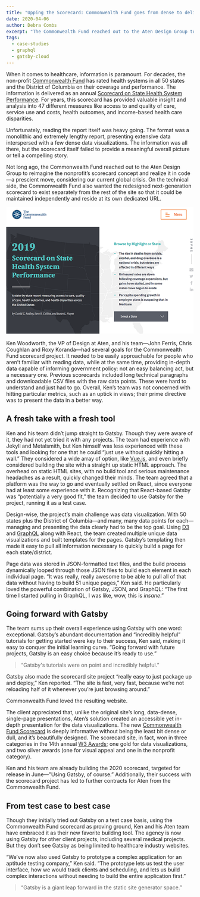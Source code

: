 ```yaml
---
title: "Upping the Scorecard: Commonwealth Fund goes from dense to delightful with Gatsby"
date: 2020-04-06
author: Debra Combs
excerpt: "The Commonwealth Fund reached out to the Aten Design Group to reimagine the nonprofit’s signature scorecard website concept. Aten turned to Gatsby."
tags:
  - case-studies
  - graphql
  - gatsby-cloud
---
```


When it comes to healthcare, information is paramount. For decades, the non-profit [Commonwealth Fund](https://www.commonwealthfund.org/) has rated health systems in all 50 states and the District of Columbia on their coverage and performance. The information is delivered as an annual [Scorecard on State Health System Performance](https://scorecard.commonwealthfund.org/). For years, this scorecard has provided valuable insight and analysis into 47 different measures like access to and quality of care, service use and costs, health outcomes, and income-based health care disparities.

Unfortunately, reading the report itself was heavy going. The format was a monolithic and extremely lengthy report, presenting extensive data interspersed with a few dense data visualizations. The information was all there, but the scorecard itself failed to provide a meaningful overall picture or tell a compelling story.

Not long ago, the Commonwealth Fund reached out to the Aten Design Group to reimagine the nonprofit’s scorecard concept and realize it in code—a prescient move, considering our current global crisis. On the technical side, the Commonwealth Fund also wanted the redesigned next-generation scorecard to exist separately from the rest of the site so that it could be maintained independently and reside at its own dedicated URL.

![The Commonwealth Fund's newly redesigned Scorecard website](./commonwealth_scorecard_redesign.png)

Ken Woodworth, the VP of Design at Aten, and his team—John Ferris, Chris Coughlan and Roxy Koranda—had several goals for the Commonwealth Fund scorecard project. It needed to be easily approachable for people who aren’t familiar with reading data, while at the same time, providing in-depth data capable of informing government policy: not an easy balancing act, but a necessary one. Previous scorecards included long technical paragraphs and downloadable CSV files with the raw data points. These were hard to understand and just had to go. Overall, Ken’s team was not concerned with hitting particular metrics, such as an uptick in views; their prime directive was to present the data in a better way.

## A fresh take with a fresh tool

Ken and his team didn’t jump straight to Gatsby. Though they were aware of it, they had not yet tried it with any projects. The team had experience with Jekyll and Metalsmith, but Ken himself was less experienced with these tools and looking for one that he could “just use without quickly hitting a wall.” They considered a wide array of option, like [Vue.js](https://vuejs.org/), and even briefly considered building the site with a straight up static HTML approach. The overhead on static HTML sites, with no build tool and serious maintenance headaches as a result, quickly changed their minds. The team agreed that a platform was the way to go and eventually settled on React, since everyone had at least some experience with it. Recognizing that React-based Gatsby was “potentially a very good fit,” the team decided to use Gatsby for the project, running it as a test case.

Design-wise, the project’s main challenge was data visualization. With 50 states plus the District of Columbia—and many, many data points for each—managing and presenting the data clearly had to be the top goal. Using [D3](https://d3js.org/) and [GraphQL](https://graphql.org/) along with React, the team created multiple unique data visualizations and built templates for the pages. Gatsby’s templating then made it easy to pull all information necessary to quickly build a page for each state/district.

Page data was stored in JSON-formatted text files, and the build process dynamically looped through those JSON files to build each element in each individual page. “It was really, really awesome to be able to pull all of that data without having to build 51 unique pages,” Ken said. He particularly loved the powerful combination of Gatsby, JSON, and GraphQL: “The first time I started pulling in GraphQL, I was like, wow, this is _insane_.”

## Going forward with Gatsby

The team sums up their overall experience using Gatsby with one word: exceptional. Gatsby’s abundant documentation and “incredibly helpful” tutorials for getting started were key to their success, Ken said, making it easy to conquer the initial learning curve. “Going forward with future projects, Gatsby is an easy choice because it’s ready to use.”

> “Gatsby's tutorials were on point and incredibly helpful.”

Gatsby also made the scorecard site project “really easy to just package up and deploy,” Ken reported. “The site is fast, very fast, because we’re not reloading half of it whenever you’re just browsing around.”

Commonwealth Fund loved the resulting website.

The client appreciated that, unlike the original site’s long, data-dense, single-page presentations, Aten’s solution created an accessible yet in-depth presentation for the data visualizations. The new [Commonwealth Fund Scorecard](https://scorecard.commonwealthfund.org/) is deeply informative without being the least bit dense or dull, and it’s beautifully designed. The scorecard site, in fact, won in three categories in the 14th annual [W3 Awards](https://www.w3award.com/); one gold for data visualizations, and two silver awards (one for visual appeal and one in the nonprofit category).

Ken and his team are already building the 2020 scorecard, targeted for release in June—”Using Gatsby, of course.” Additionally, their success with the scorecard project has led to further contracts for Aten from the Commonwealth Fund.

## From test case to best case

Though they initially tried out Gatsby on a test case basis, using the Commonwealth Fund scorecard as proving ground, Ken and his Aten team have embraced it as their new favorite building tool. The agency is now using Gatsby for other client projects, including several medical projects. But they don’t see Gatsby as being limited to healthcare industry websites.

“We’ve now also used Gatsby to prototype a complex application for an aptitude testing company,” Ken said. “The prototype lets us test the user interface, how we would track clients and scheduling, and lets us build complex interactions without needing to build the entire application first.”

> “Gatsby is a giant leap forward in the static site generator space.”
